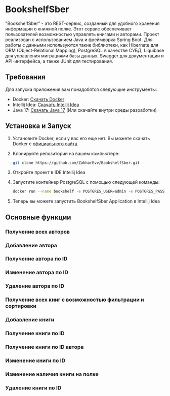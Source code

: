 # BookshelfSber
"BookshelfSber" - это REST-сервис, созданный для удобного хранения информации о книжной полке. Этот сервис обеспечивает пользователей возможностью управлять книгами и авторами. 
Проект реализован с использованием Java и фреймворка Spring Boot. Для работы с данными используются такие библиотеки, как Hibernate для ORM (Object-Relational Mapping), PostgreSQL в качестве СУБД, Liquibase для управления миграциями базы данных, Swagger для документации и API-интерфейса, а также JUnit для тестирования.
## Требования

Для запуска приложения вам понадобятся следующие инструменты:

- Docker: [Скачать Docker](https://www.docker.com/get-started)
- Intellij Idea: [Скачать Intellij Idea](https://www.jetbrains.com/ru-ru/idea/)
- Java 17: [Скачать Java 17](https://www.oracle.com/java/technologies/javase/jdk17-archive-downloads.html) (Или скачайте внутри среды разработки)

## Установка и Запуск

1. Установите Docker, если у вас его еще нет. Вы можете скачать Docker с [официального сайта](https://www.docker.com/get-started).

2. Клонируйте репозиторий на вашем компьютере:

   ```sh
   git clone https://github.com/ZakharEvv/BookshelfSber.git

3. Откройте проект в IDE Intellij Idea
   
5. Запустите контейнер PostgreSQL с помощью следующей команды:

   ```sh
   docker run --name bookshelf -e POSTGRES_USER=admin -e POSTGRES_PASSWORD=password -p 5433:5432 -d postgres

6. Теперь вы можете запустить BookshelfSber Application в Intellij Idea

## Основные функции
### Получение всех авторов
### Добавление автора
### Получение автора по ID
### Изменение автора по ID
### Удаление автора по ID

### Получение всех книг с возможностью фильтрации и сортировки
### Добавление книги
### Получение книги по ID
### Получение книги по ID автора
### Изменение книги по ID
### Изменение наличия книги на полке
### Удаление книги по ID

